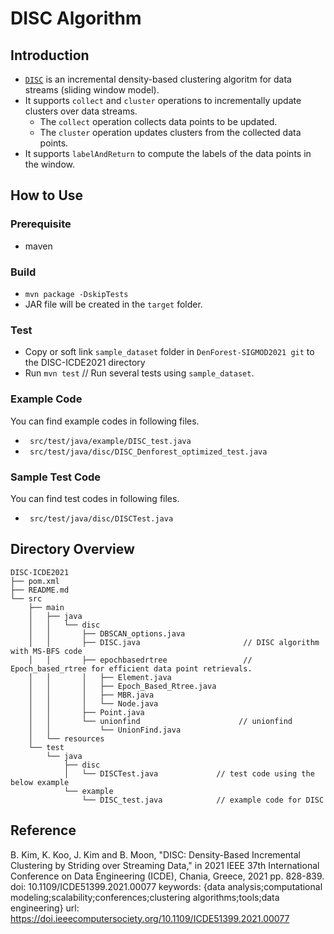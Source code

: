 # DISC Algorithm 

## Introduction
- [`DISC`](https://doi.org/10.1109/ICDE51399.2021.00077) is an incremental density-based clustering algoritm for data streams (sliding window model).   
- It supports `collect` and `cluster` operations to incrementally update clusters over data streams. 
  - The `collect` operation collects data points to be updated. 
  - The `cluster` operation updates clusters from the collected data points. 
- It supports `labelAndReturn` to compute the labels of the data points in the window. 


## How to Use
### Prerequisite 
- maven 

### Build  
- `mvn package -DskipTests`
- JAR file will be created in the `target` folder. 

### Test
- Copy or soft link `sample_dataset` folder in `DenForest-SIGMOD2021 git` to the DISC-ICDE2021 directory
- Run `mvn test` // Run several tests using `sample_dataset`.

### Example Code 
You can find example codes in following files. 
- ` src/test/java/example/DISC_test.java`
- ` src/test/java/disc/DISC_Denforest_optimized_test.java`

### Sample Test Code 
You can find test codes in following files. 
- ` src/test/java/disc/DISCTest.java`

## Directory Overview 
```
DISC-ICDE2021
├── pom.xml
├── README.md
└── src
    ├── main
    │   ├── java
    │   │   └── disc
    │   │       ├── DBSCAN_options.java
    │   │       ├── DISC.java                       // DISC algorithm with MS-BFS code
    │   │       ├── epochbasedrtree                 // Epoch_based_rtree for efficient data point retrievals.
    │   │       │   ├── Element.java
    │   │       │   ├── Epoch_Based_Rtree.java      
    │   │       │   ├── MBR.java
    │   │       │   └── Node.java       
    │   │       ├── Point.java        
    │   │       └── unionfind                      // unionfind
    │   │           └── UnionFind.java
    │   └── resources
    └── test
        └── java
            ├── disc
            │   └── DISCTest.java             // test code using the below example
            └── example
                └── DISC_test.java            // example code for DISC

```

## Reference
B. Kim, K. Koo, J. Kim and B. Moon,  "DISC: Density-Based Incremental Clustering by Striding over Streaming Data," in 2021 IEEE 37th International Conference on Data Engineering (ICDE), Chania, Greece, 2021 pp. 828-839.
doi: 10.1109/ICDE51399.2021.00077
keywords: {data analysis;computational modeling;scalability;conferences;clustering algorithms;tools;data engineering}
url: https://doi.ieeecomputersociety.org/10.1109/ICDE51399.2021.00077
###
